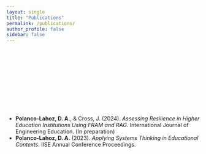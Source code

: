 ```yaml
---
layout: single
title: "Publications"
permalink: /publications/
author_profile: false
sidebar: false
---
```


<div style="background: var(--mm-dark); color: white; padding: 2em 1.5em; border-radius: 12px; margin-bottom: 2em;">
  <h1 style="margin-top: 0;">Publications</h1>
  <p style="font-size: 1.2em;">Selected peer-reviewed and conference contributions</p>
</div>

<ul>
  <li><strong>Polanco-Lahoz, D. A.</strong>, & Cross, J. (2024). <em>Assessing Resilience in Higher Education Institutions Using FRAM and RAG</em>. International Journal of Engineering Education. (In preparation)</li>
  <li><strong>Polanco-Lahoz, D. A.</strong> (2023). <em>Applying Systems Thinking in Educational Contexts</em>. IISE Annual Conference Proceedings.</li>
</ul>
